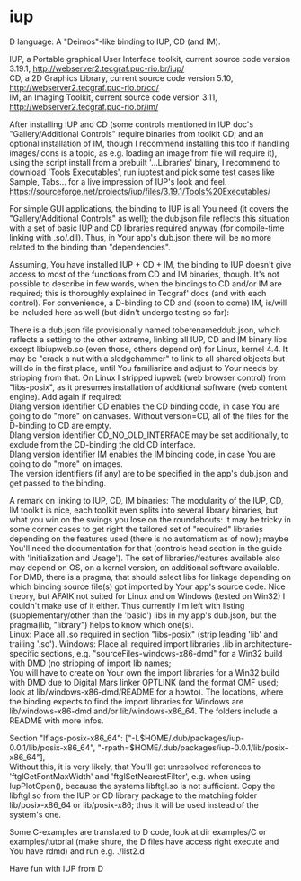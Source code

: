 # iup

D language: A "Deimos"-like binding to IUP, CD (and IM).

IUP, a Portable graphical User Interface toolkit, current source code version 3.19.1,  http://webserver2.tecgraf.puc-rio.br/iup/<br>
CD, a 2D Graphics Library, current source code version 5.10,  http://webserver2.tecgraf.puc-rio.br/cd/<br>
IM, an Imaging Toolkit, current source code version 3.11,  http://webserver2.tecgraf.puc-rio.br/im/<br>

After installing IUP and CD (some controls mentioned in IUP doc's "Gallery/Additional Controls" require binaries from toolkit CD; and an optional installation of IM, though I recommend installing this too if handling images/icons is a topic, as e.g. loading an image from file will require it), using the script install from a prebuilt '...Libraries' binary, I recommend to download 'Tools Executables', run iuptest and pick some test cases like Sample, Tabs... for a live impression of IUP's look and feel. 
https://sourceforge.net/projects/iup/files/3.19.1/Tools%20Executables/

For simple GUI applications, the binding to IUP is all You need (it covers the "Gallery/Additional Controls" as well); the dub.json file reflects this situation with a set of basic IUP and CD libraries required anyway (for compile-time linking with .so/.dll). Thus, in Your app's dub.json there will be no more related to the binding than "dependencies".

Assuming, You have installed IUP + CD + IM, the binding to IUP doesn't give access to most of the functions from CD and IM binaries, though.
It's not possible to describe in few words, when the bindings to CD and/or IM are required; this is thoroughly explained in Tecgraf' docs (and with each control).
For convenience, a D-binding to CD and (soon to come) IM, is/will be included here as well (but didn't undergo testing so far):<br>

There is a dub.json file provisionally named toberenameddub.json, which reflects a setting to the other extreme, linking all IUP, CD and IM binary libs except libiupweb.so (even those, others depend on) for Linux, kernel 4.4. It may be "crack a nut with a sledgehammer" to link to all shared objects but will do in the first place, until You familiarize and adjust to Your needs by stripping from that. On Linux I stripped iupweb (web browser control) from "libs-posix", as it presumes installation of additional software (web content engine). Add again if required:<br>
Dlang version identifier CD enables the CD binding code, in case You are going to do "more" on canvases. Without version=CD, all of the files for the D-binding to CD are empty.<br>
Dlang version identifier CD_NO_OLD_INTERFACE may be set additionally, to exclude from the CD-binding the old CD interface.<br>
Dlang version identifier IM enables the IM binding code, in case You are going to do "more" on images.<br>
The version identifiers (if any) are to be specified in the app's dub.json and get passed to the binding.

A remark on linking to IUP, CD, IM binaries: The modularity of the IUP, CD, IM toolkit is nice, each toolkit even splits into several library binaries, but what you win on the swings you lose on the roundabouts: It may be tricky in some corner cases to get right the tailored set of "required" libraries depending on the features used (there is no automatism as of now); maybe You'll need the documentation for that (controls head section in the guide  with 'Initialization and Usage').
The set of libraries/features available also may depend on OS, on a kernel version, on additional software available.<br>
For DMD, there is a pragma, that should select libs for linkage depending on which binding source file(s) got imported by Your app's source code. Nice theory, but AFAIK not suited for Linux and on Windows (tested on Win32) I couldn't make use of it either. Thus currently I'm left with listing (supplementary/other than the 'basic') libs in my app's dub.json, but the pragma(lib, "library") helps to know which one(s).<br>
Linux: Place all .so required in section "libs-posix" (strip leading 'lib' and trailing '.so'). 
Windows: Place all required import libraries .lib in architecture-specific sections, e.g. "sourceFiles-windows-x86-dmd" for a Win32 build with DMD (no stripping of import lib names;<br>You will have to create on Your own the import libraries for a Win32 build with DMD due to Digital Mars linker OPTLINK (and the format OMF used; look at lib/windows-x86-dmd/README for a howto).
The locations, where the binding expects to find the import libraries for Windows are lib/windows-x86-dmd and/or lib/windows-x86_64. The folders include a README with more infos.

Section "lflags-posix-x86_64": ["-L$HOME/.dub/packages/iup-0.0.1/lib/posix-x86_64", "-rpath=$HOME/.dub/packages/iup-0.0.1/lib/posix-x86_64"],<br>
Without this, it is very likely, that You'll get unresolved references to 'ftglGetFontMaxWidth' and 'ftglSetNearestFilter', e.g. when using IupPlotOpen(), because the systems libftgl.so is not sufficient. Copy the libftgl.so from the IUP or CD library package to the matching folder lib/posix-x86_64 or lib/posix-x86; thus it will be used instead of the system's one.

Some C-examples are translated to D code, look at dir examples/C or examples/tutorial (make shure, the D files have access right execute and You have rdmd) and run e.g. ./list2.d

Have fun with IUP from D

